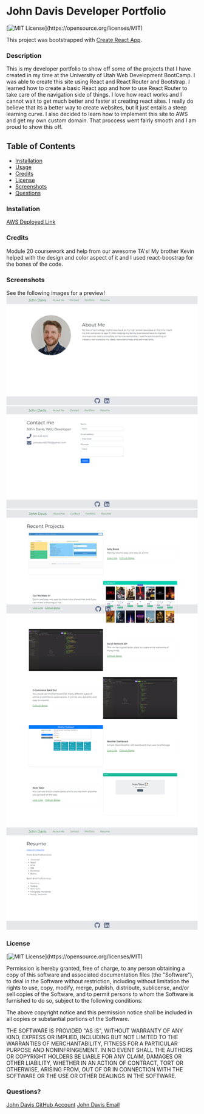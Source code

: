 # John Davis Developer Portfolio

[![MIT License](https://img.shields.io/apm/l/atomic-design-ui.svg?)](https://opensource.org/licenses/MIT)

This project was bootstrapped with [Create React App](https://github.com/facebook/create-react-app).

### Description 

This is my developer portfolio to show off some of the projects that I have created in my time at the University of Utah Web Development BootCamp. I was able to create this site using React and React Router and Bootstrap. I learned how to create a basic React app and how to use React Router to take care of the navigation side of things. I love how react works and I cannot wait to get much better and faster at creating react sites. I really do believe that its a better way to create websites, but it just entails a steep learning curve. I also decided to learn how to implement this site to AWS and get my own custom domain. That proccess went fairly smooth and I am proud to show this off.

## Table of Contents

  * [Installation](#installation)
  * [Usage](#usage)
  * [Credits](#credits)
  * [License](#license)
  * [Screenshots](#screenshots)
  * [Questions](#questions)

### Installation

[AWS Deployed Link](https://www.davisdeveloper.com/)

### Credits

Module 20 coursework and help from our awesome TA's! My brother Kevin helped with the design and color aspect of it and I used react-boostrap for the bones of the code.

### Screenshots

See the following images for a preview!
![About Page](src/assets/screenshots/pic1.png)
![Contact Page](src/assets/screenshots/pic2.png)
![Porfolio Page](src/assets/screenshots/pic3.png)
![Resume Page](src/assets/screenshots/pic4.png)

### License

[![MIT License](https://img.shields.io/apm/l/atomic-design-ui.svg?)](https://opensource.org/licenses/MIT)

Permission is hereby granted, free of charge, to any person obtaining a copy of this software and associated documentation files (the "Software"), to deal in the Software without restriction, including without limitation the rights to use, copy, modify, merge, publish, distribute, sublicense, and/or sell copies of the Software, and to permit persons to whom the Software is furnished to do so, subject to the following conditions:

The above copyright notice and this permission notice shall be included in all copies or substantial portions of the Software.

THE SOFTWARE IS PROVIDED "AS IS", WITHOUT WARRANTY OF ANY KIND, EXPRESS OR IMPLIED, INCLUDING BUT NOT LIMITED TO THE WARRANTIES OF MERCHANTABILITY, FITNESS FOR A PARTICULAR PURPOSE AND NONINFRINGEMENT. IN NO EVENT SHALL THE AUTHORS OR COPYRIGHT HOLDERS BE LIABLE FOR ANY CLAIM, DAMAGES OR OTHER LIABILITY, WHETHER IN AN ACTION OF CONTRACT, TORT OR OTHERWISE, ARISING FROM, OUT OF OR IN CONNECTION WITH THE SOFTWARE OR THE USE OR OTHER DEALINGS IN THE SOFTWARE.

### Questions?

[John Davis GitHub Account](https://github.com/johndavis92790/)
[John Davis Email](mailto:johndavis92790@gmail.com)
